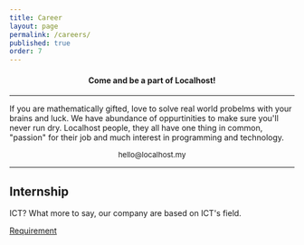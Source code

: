 ```yaml
---
title: Career
layout: page
permalink: /careers/
published: true
order: 7
---
```


<div class="row featurette">
  <div class="card-body">
    <center class="card-title"><h4>Come and be a part of Localhost!</h4></center>
    <hr class="featurette-divider">
  </div>
</div>
<div class="row featurette">
    <p class="lead">If you are mathematically gifted, love to solve real world probelms with your brains and luck.
    We have abundance of oppurtinities to make sure you'll never run dry.
    Localhost people, they all have one thing in common, "passion" for their job and much interest in programming and technology. </p>
    <center style="font-size: 13px"><i class="fa fa-envelope"></i> hello@localhost.my</center>
</div>
<hr class="featurette-divider">
<div class="row featurette">
  <h2 class="featurette-heading">Internship</h2>
  <p class="lead">ICT? What more to say, our company are based on ICT's field.</p>
  <p><a href="/assets/docs/intern.pdf" target="_blank" class="btn btn-primary btn-sm">Requirement</a></p>
</div>




